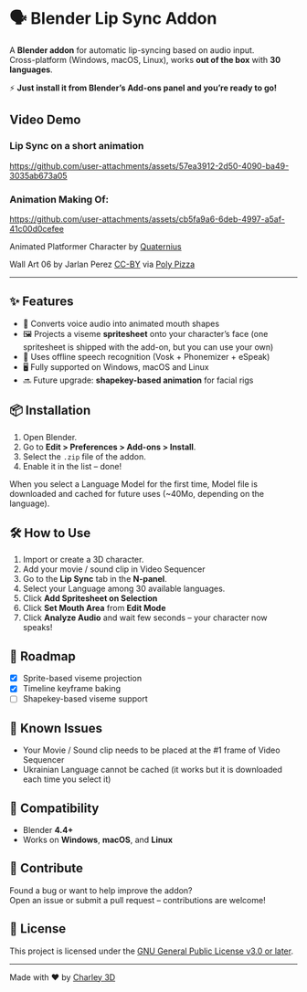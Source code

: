 # 🗣️ Blender Lip Sync Addon

A **Blender addon** for automatic lip-syncing based on audio input.  
Cross-platform (Windows, macOS, Linux), works **out of the box** with **30 languages**.

⚡ **Just install it from Blender’s Add-ons panel and you’re ready to go!**
## Video Demo
### Lip Sync on a short animation
https://github.com/user-attachments/assets/57ea3912-2d50-4090-ba49-3035ab673a05
### Animation Making Of:
https://github.com/user-attachments/assets/cb5fa9a6-6deb-4997-a5af-41c00d0cefee

Animated Platformer Character by [Quaternius](https://poly.pizza/m/kKtL4zvS3n)

Wall Art 06 by Jarlan Perez [CC-BY](https://creativecommons.org/licenses/by/3.0/) via [Poly Pizza](https://poly.pizza/m/1U5roiXQZAM)

---

## ✨ Features

- 🎤 Converts voice audio into animated mouth shapes
- 🖼️ Projects a viseme **spritesheet** onto your character’s face (one spritesheet is shipped with the add-on, but you can use your own)
- 🧠 Uses offline speech recognition (Vosk + Phonemizer + eSpeak)
- 🖥️ Fully supported on Windows, macOS and Linux
- 🔜 Future upgrade: **shapekey-based animation** for facial rigs

## 📦 Installation

1. Open Blender.
2. Go to **Edit > Preferences > Add-ons > Install**.
3. Select the `.zip` file of the addon.
4. Enable it in the list – done!

When you select a Language Model for the first time, Model file is downloaded and cached for future uses  (~40Mo, depending on the language).

## 🛠️ How to Use

1. Import or create a 3D character.
2. Add your movie / sound clip in Video Sequencer
3. Go to the **Lip Sync** tab in the **N-panel**.
4. Select your Language among 30 available languages.
5. Click **Add Spritesheet on Selection** 
6. Click **Set Mouth Area** from **Edit Mode**
7. Click **Analyze Audio** and wait few seconds – your character now speaks!

## 🚧 Roadmap

- [x] Sprite-based viseme projection
- [x] Timeline keyframe baking
- [ ] Shapekey-based viseme support

## 🐞 Known Issues

- Your Movie / Sound clip needs to be placed at the \#1 frame of Video Sequencer
- Ukrainian Language cannot be cached (it works but it is downloaded each time you select it)

## 🧩 Compatibility

- Blender **4.4+**
- Works on **Windows**, **macOS**, and **Linux**

## 🤝 Contribute

Found a bug or want to help improve the addon?  
Open an issue or submit a pull request – contributions are welcome!

## 📜 License

This project is licensed under the [GNU General Public License v3.0 or later](https://spdx.org/licenses/GPL-3.0-or-later.html).

---

Made with ❤️ by [Charley 3D](https://github.com/charley3d)

